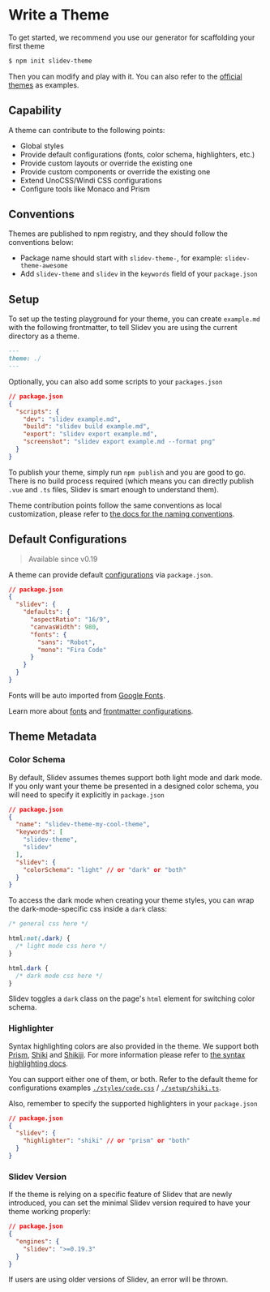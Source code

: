 # Write a Theme

To get started, we recommend you use our generator for scaffolding your first theme

```bash
$ npm init slidev-theme
```

Then you can modify and play with it. You can also refer to the [official themes](/themes/gallery) as examples.

## Capability

A theme can contribute to the following points:

- Global styles
- Provide default configurations (fonts, color schema, highlighters, etc.)
- Provide custom layouts or override the existing one
- Provide custom components or override the existing one
- Extend UnoCSS/Windi CSS configurations
- Configure tools like Monaco and Prism

## Conventions

Themes are published to npm registry, and they should follow the conventions below:

- Package name should start with `slidev-theme-`, for example: `slidev-theme-awesome`
- Add `slidev-theme` and `slidev` in the `keywords` field of your `package.json`

## Setup

To set up the testing playground for your theme, you can create `example.md` with the following frontmatter, to tell Slidev you are using the current directory as a theme.

```md
---
theme: ./
---
```

Optionally, you can also add some scripts to your `packages.json`

```json
// package.json
{
  "scripts": {
    "dev": "slidev example.md",
    "build": "slidev build example.md",
    "export": "slidev export example.md",
    "screenshot": "slidev export example.md --format png"
  }
}
```

To publish your theme, simply run `npm publish` and you are good to go. There is no build process required (which means you can directly publish `.vue` and `.ts` files, Slidev is smart enough to understand them).

Theme contribution points follow the same conventions as local customization, please refer to [the docs for the naming conventions](/custom/).

## Default Configurations

> Available since v0.19

A theme can provide default [configurations](/custom/#frontmatter-configures) via `package.json`.

```json
// package.json
{
  "slidev": {
    "defaults": {
      "aspectRatio": "16/9",
      "canvasWidth": 980,
      "fonts": {
        "sans": "Robot",
        "mono": "Fira Code"
      }
    }
  }
}
```

Fonts will be auto imported from [Google Fonts](https://fonts.google.com/).

Learn more about [fonts](/custom/fonts) and [frontmatter configurations](/custom/#frontmatter-configures).

## Theme Metadata

### Color Schema

By default, Slidev assumes themes support both light mode and dark mode. If you only want your theme be presented in a designed color schema, you will need to specify it explicitly in `package.json`

```json
// package.json
{
  "name": "slidev-theme-my-cool-theme",
  "keywords": [
    "slidev-theme",
    "slidev"
  ],
  "slidev": {
    "colorSchema": "light" // or "dark" or "both"
  }
}
```

To access the dark mode when creating your theme styles, you can wrap the dark-mode-specific css inside a `dark` class:

```css
/* general css here */

html:not(.dark) {
  /* light mode css here */
}

html.dark {
  /* dark mode css here */
}
```

Slidev toggles a `dark` class on the page's `html` element for switching color schema.

### Highlighter

Syntax highlighting colors are also provided in the theme. We support both [Prism](https://prismjs.com/), [Shiki](https://github.com/shikijs/shiki) and [Shikiji](https://github.com/antfu/shikiji). For more information please refer to [the syntax highlighting docs](/custom/highlighters).

You can support either one of them, or both. Refer to the default theme for configurations examples [`./styles/code.css`](https://github.com/slidevjs/slidev/blob/main/packages/create-theme/template/styles/code.css) / [`./setup/shiki.ts`](https://github.com/slidevjs/slidev/blob/main/packages/create-theme/template/setup/shiki.ts).

Also, remember to specify the supported highlighters in your `package.json`

```json
// package.json
{
  "slidev": {
    "highlighter": "shiki" // or "prism" or "both"
  }
}
```

### Slidev Version

If the theme is relying on a specific feature of Slidev that are newly introduced, you can set the minimal Slidev version required to have your theme working properly:

```json
// package.json
{
  "engines": {
    "slidev": ">=0.19.3"
  }
}
```

If users are using older versions of Slidev, an error will be thrown.

